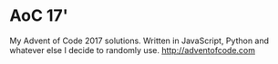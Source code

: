 # AoC 17'
My Advent of Code 2017 solutions. Written in JavaScript, Python and whatever else I decide to randomly use.
http://adventofcode.com
